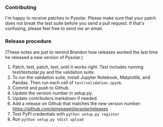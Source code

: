 ### Contributing ###

I'm happy to receive patches to Pysolar. Please make sure that your patch does not break the test suite before you send a pull request. If that's confusing, please feel free to send me an email.

### Release procedure ###

(These notes are just to remind Brandon how releases worked the last time he released a new version of Pysolar.)

1. Patch, test, patch, test, until it works right. Test includes running test/testsolar.py and the validation suite.
2. To run the validation suite, install Jupyter Notebook, Matplotlib, and Pandas. Then run each cell of `test/validation.ipynb`.
3. Commit and push to Github.
4. Update the version number in setup.py.
5. Update contributors.markdown if needed.
6. Add a release on Github that matches the new version number: https://github.com/pingswept/pysolar/releases
7. Test PyPI credentials with `python setup.py register`
8. Run `python setup.py sdist upload`
